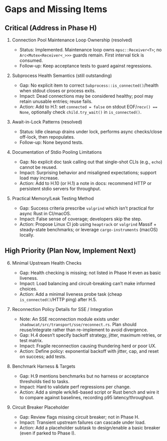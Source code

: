 # Gaps and Missing Items

## Critical (Address in Phase H)

1. Connection Pool Maintenance Loop Ownership (resolved)
   - Status: Implemented. Maintenance loop owns `mpsc::Receiver<T>`; no `Arc<Mutex<Receiver<_>>>` guards remain. First interval tick is consumed.
   - Follow-up: Keep acceptance tests to guard against regressions.

2. Subprocess Health Semantics (still outstanding)
   - Gap: No explicit item to correct `Subprocess::is_connected()`/health when stdout closes or process exits.
   - Impact: Dead connections may be considered healthy; pool may retain unusable entries; reuse fails.
   - Action: Add to H.1: set `connected = false` on stdout EOF/`recv() == None`, optionally check `child.try_wait()` in `is_connected()`.

3. Await-in-Lock Patterns (resolved)
   - Status: Idle cleanup drains under lock, performs async checks/close off-lock, then repopulates.
   - Follow-up: None beyond tests.

4. Documentation of Stdio Pooling Limitations
   - Gap: No explicit doc task calling out that single-shot CLIs (e.g., `echo`) cannot be reused.
   - Impact: Surprising behavior and misaligned expectations; support load may increase.
   - Action: Add to H.10 (or H.1) a note in docs: recommend HTTP or persistent stdio servers for throughput.

5. Practical Memory/Leak Testing Method
   - Gap: Success criteria prescribe `valgrind` which isn’t practical for async Rust in CI/macOS.
   - Impact: False sense of coverage; developers skip the step.
   - Action: Propose Linux CI job using `heaptrack` or `valgrind` Massif + steady-state benchmarks; or leverage `cargo-instruments` (macOS) locally.

## High Priority (Plan Now, Implement Next)

6. Minimal Upstream Health Checks
   - Gap: Health checking is missing; not listed in Phase H even as basic liveness.
   - Impact: Load balancing and circuit-breaking can’t make informed choices.
   - Action: Add a minimal liveness probe task (cheap `is_connected()`/HTTP ping) after H.5.

7. Reconnection Policy Details for SSE / Integration
   - Note: An SSE reconnection module exists under `shadowcat/src/transport/sse/reconnect.rs`. Plan should reuse/integrate rather than re-implement to avoid divergence.
   - Gap: H.4 doesn’t specify backoff strategy, jitter, maximum retries, or test matrix.
   - Impact: Fragile reconnection causing thundering herd or poor UX.
   - Action: Define policy: exponential backoff with jitter, cap, and reset on success; add tests.

8. Benchmark Harness & Targets
   - Gap: H.9 mentions benchmarks but no harness or acceptance thresholds tied to tasks.
   - Impact: Hard to validate perf regressions per change.
   - Action: Add a simple wrk/k6-based script or Rust bench and wire it to compare against baselines, recording p95 latency/throughput.

9. Circuit Breaker Placeholder
   - Gap: Review flags missing circuit breaker; not in Phase H.
   - Impact: Transient upstream failures can cascade under load.
   - Action: Add a placeholder subtask to design/enable a basic breaker (even if parked to Phase I).
